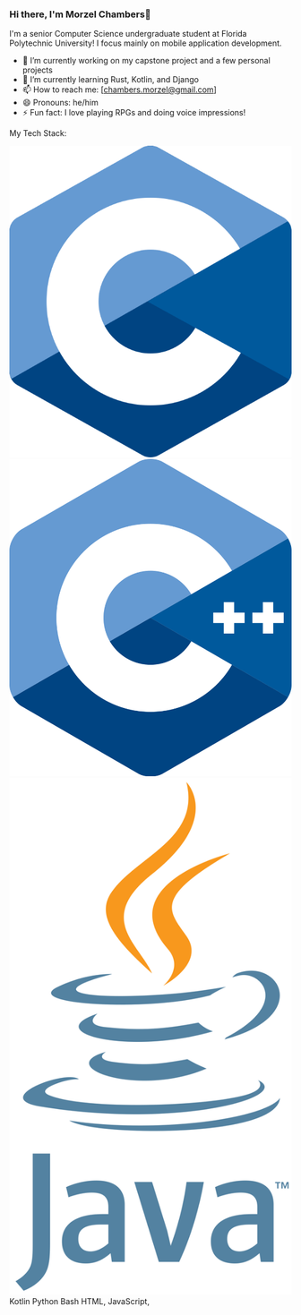### Hi there, I'm Morzel Chambers👋

I'm a senior Computer Science undergraduate student at Florida Polytechnic University! I focus mainly on mobile application development.


<!--
**KingCyb0rg/KingCyb0rg** is a ✨ _special_ ✨ repository because its `README.md` (this file) appears on your GitHub profile.

Here are some ideas to get you started:

-->

- 🔭 I’m currently working on my capstone project and a few personal projects
- 🌱 I’m currently learning Rust, Kotlin, and Django
- 📫 How to reach me: [chambers.morzel@gmail.com]
- 😄 Pronouns: he/him
- ⚡ Fun fact: I love playing RPGs and doing voice impressions!

My Tech Stack:

![C](tech-icons/C.png) ![C++](https://github.com/KingCyb0rg/KingCyb0rg/blob/main/tech-icons/cpp.png?raw=true&size=100) ![Java](tech-icons/Java.png) Kotlin Python Bash HTML, JavaScript, 
